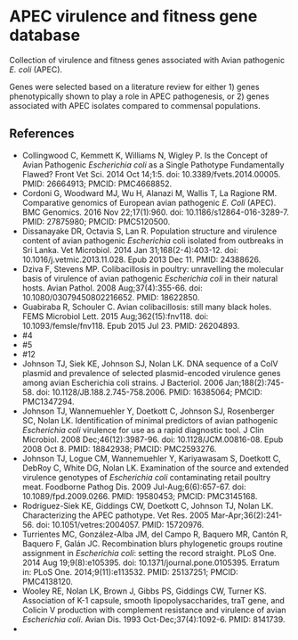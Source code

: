 # APEC virulence and fitness gene database

Collection of virulence and fitness genes associated with Avian pathogenic *E. coli* (APEC).   

Genes were selected based on a literature review for either 1) genes phenotypically shown to play a role in APEC pathogenesis, or 2) genes associated with APEC isolates compared to commensal populations. 

## References

* Collingwood C, Kemmett K, Williams N, Wigley P. Is the Concept of Avian Pathogenic *Escherichia coli* as a Single Pathotype Fundamentally Flawed? Front Vet Sci. 2014 Oct 14;1:5. doi: 10.3389/fvets.2014.00005. PMID: 26664913; PMCID: PMC4668852.
* Cordoni G, Woodward MJ, Wu H, Alanazi M, Wallis T, La Ragione RM. Comparative genomics of European avian pathogenic *E. Coli* (APEC). BMC Genomics. 2016 Nov 22;17(1):960. doi: 10.1186/s12864-016-3289-7. PMID: 27875980; PMCID: PMC5120500.
* Dissanayake DR, Octavia S, Lan R. Population structure and virulence content of avian pathogenic *Escherichia* coli isolated from outbreaks in Sri Lanka. Vet Microbiol. 2014 Jan 31;168(2-4):403-12. doi: 10.1016/j.vetmic.2013.11.028. Epub 2013 Dec 11. PMID: 24388626.
* Dziva F, Stevens MP. Colibacillosis in poultry: unravelling the molecular basis of virulence of avian pathogenic *Escherichia coli* in their natural hosts. Avian Pathol. 2008 Aug;37(4):355-66. doi: 10.1080/03079450802216652. PMID: 18622850.
* Guabiraba R, Schouler C. Avian colibacillosis: still many black holes. FEMS Microbiol Lett. 2015 Aug;362(15):fnv118. doi: 10.1093/femsle/fnv118. Epub 2015 Jul 23. PMID: 26204893.
* #4
* #5
* #12
* Johnson TJ, Siek KE, Johnson SJ, Nolan LK. DNA sequence of a ColV plasmid and prevalence of selected plasmid-encoded virulence genes among avian Escherichia coli strains. J Bacteriol. 2006 Jan;188(2):745-58. doi: 10.1128/JB.188.2.745-758.2006. PMID: 16385064; PMCID: PMC1347294.
* Johnson TJ, Wannemuehler Y, Doetkott C, Johnson SJ, Rosenberger SC, Nolan LK. Identification of minimal predictors of avian pathogenic *Escherichia coli* virulence for use as a rapid diagnostic tool. J Clin Microbiol. 2008 Dec;46(12):3987-96. doi: 10.1128/JCM.00816-08. Epub 2008 Oct 8. PMID: 18842938; PMCID: PMC2593276.
* Johnson TJ, Logue CM, Wannemuehler Y, Kariyawasam S, Doetkott C, DebRoy C, White DG, Nolan LK. Examination of the source and extended virulence genotypes of *Escherichia coli* contaminating retail poultry meat. Foodborne Pathog Dis. 2009 Jul-Aug;6(6):657-67. doi: 10.1089/fpd.2009.0266. PMID: 19580453; PMCID: PMC3145168.
* Rodriguez-Siek KE, Giddings CW, Doetkott C, Johnson TJ, Nolan LK. Characterizing the APEC pathotype. Vet Res. 2005 Mar-Apr;36(2):241-56. doi: 10.1051/vetres:2004057. PMID: 15720976.
* Turrientes MC, González-Alba JM, del Campo R, Baquero MR, Cantón R, Baquero F, Galán JC. Recombination blurs phylogenetic groups routine assignment in *Escherichia coli*: setting the record straight. PLoS One. 2014 Aug 19;9(8):e105395. doi: 10.1371/journal.pone.0105395. Erratum in: PLoS One. 2014;9(11):e113532. PMID: 25137251; PMCID: PMC4138120.
* Wooley RE, Nolan LK, Brown J, Gibbs PS, Giddings CW, Turner KS. Association of K-1 capsule, smooth lipopolysaccharides, traT gene, and Colicin V production with complement resistance and virulence of avian *Escherichia coli*. Avian Dis. 1993 Oct-Dec;37(4):1092-6. PMID: 8141739.
* 

